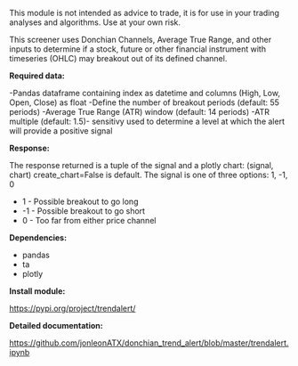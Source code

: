 This module is not intended as advice to trade, it is for use in your trading analyses and algorithms. Use at your own risk.

This screener uses Donchian Channels, Average True Range, and other inputs to determine if a stock, future or other financial instrument with timeseries (OHLC) may breakout out of its defined channel.

**Required data:**

-Pandas dataframe containing index as datetime and columns (High, Low, Open, Close) as float
-Define the number of breakout periods (default: 55 periods)
-Average True Range (ATR) window (default: 14 periods)
-ATR multiple (default: 1.5)- sensitivy used to determine a level at which the alert will provide a positive signal

**Response:**

The response returned is a tuple of the signal and a plotly chart: (signal, chart) create_chart=False is default. The signal is one of three options: 1, -1, 0

  * 1 - Possible breakout to go long
  * -1 - Possible breakout to go short
  * 0 - Too far from either price channel

**Dependencies:**

- pandas
- ta
- plotly

**Install module:**

https://pypi.org/project/trendalert/

**Detailed documentation:**

https://github.com/jonleonATX/donchian_trend_alert/blob/master/trendalert.ipynb
